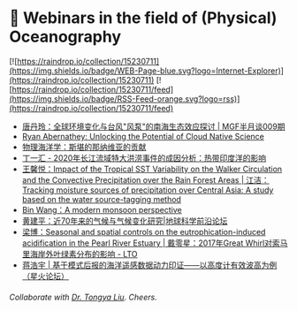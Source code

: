 # 🌊 Webinars in the field of (Physical) Oceanography

[![https://raindrop.io/collection/15230711](https://img.shields.io/badge/WEB-Page-blue.svg?logo=Internet-Explorer)](https://raindrop.io/collection/15230711) [![https://raindrop.io/collection/15230711/feed](https://img.shields.io/badge/RSS-Feed-orange.svg?logo=rss)](https://raindrop.io/collection/15230711/feed)

<!-- BLOG-POST-LIST:START -->
- [唐丹玲：全球环境变化与台风"风泵"的南海生态效应探讨 | MGF半月谈009期](https://mp.weixin.qq.com/s/47FxHp9mFwbt9P045dZIWA)
- [Ryan Abernathey: Unlocking the Potential of Cloud Native Science](https://vimeo.com/507612164)
- [物理海洋学：斯堪的那纳维亚的贡献](https://mp.weixin.qq.com/s/SharhUmtFljKbCSqR6O2eQ)
- [丁一汇 - 2020年长江流域特大洪涝事件的成因分析：热带印度洋的影响](https://mp.weixin.qq.com/s/tGK4d8gAhrG3gq8X6beLZA)
- [王馨悦：Impact of the Tropical SST Variability on the Walker Circulation and the Convective Precipitation over the Rain Forest Areas | 江洁：Tracking moisture sources of precipitation over Central Asia: A study based on the water source-tagging method](https://mp.weixin.qq.com/s/wFWBcvCakQD-iRZB55NK7g)
- [Bin Wang：A modern monsoon perspective](https://mp.weixin.qq.com/s/CN1Zt7kPEBdJRbMaPCD68A)
- [黄建平：近70年来的气候与气候变化研究|地球科学前沿论坛](https://mp.weixin.qq.com/s/SGFi4i-2Jo3yzOmxP2NJEA)
- [梁博：Seasonal and spatial controls on the eutrophication-induced acidification in the Pearl River Estuary | 戴零星：2017年Great Whirl对索马里海岸外叶绿素分布的影响 - LTO](http://lto.scsio.ac.cn/xwtz/xsbg/202101/t20210125_619860.html)
- [蒋浩宇 | 基于模式后报的海洋遥感数据动力印证——以高度计有效波高为例 （星火论坛）](https://mp.weixin.qq.com/s/GLhAB3ceS_hxTw-GMviodg)
<!-- BLOG-POST-LIST:END -->

###### Collaborate with [Dr. Tongya Liu](https://liutongya.github.io/). Cheers.
